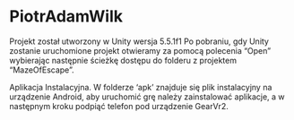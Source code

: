 # PiotrAdamWilk
Projekt został utworzony w Unity wersja 5.5.1f1
Po pobraniu, gdy Unity zostanie uruchomione projekt otwieramy za pomocą polecenia “Open” wybierając następnie ścieżkę dostępu do folderu z projektem “MazeOfEscape”.

Aplikacja Instalacyjna.
W folderze ‘apk’ znajduje się plik instalacyjny na urządzenie Android, aby uruchomić grę należy zainstalować aplikacje, a w następnym kroku podpiąć telefon pod urządzenie GearVr2. 

